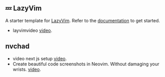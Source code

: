 ## 💤 LazyVim

A starter template for [LazyVim](https://github.com/LazyVim/LazyVim).
Refer to the [documentation](https://lazyvim.github.io/installation) to get started.

- layvimvideo [video](https://www.youtube.com/watch?v=V070Zmvx9AM).

## nvchad

- video next js setup [video](https://youtu.be/8um8OYwvz3c?si=n3PnNkRSTMr7jXfz).
- Create beautiful code screenshots in Neovim. Without damaging your wrists. [video](https://youtu.be/ig_HLrssAYE?si=ygh9LgeCUuLjCPZl).

